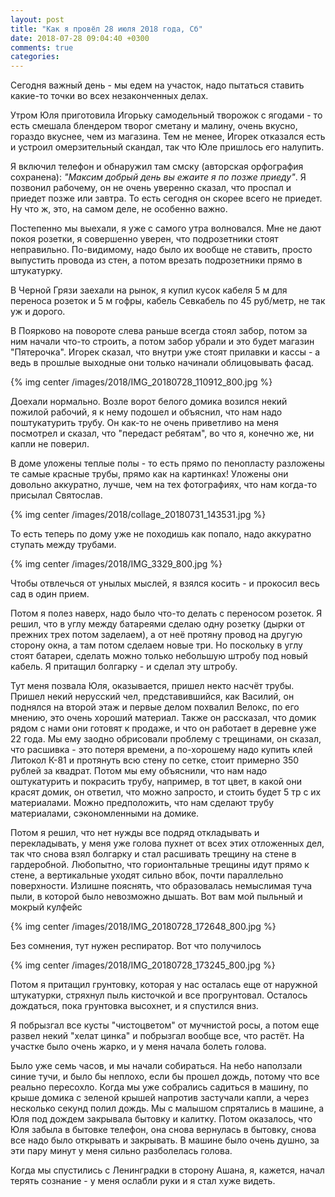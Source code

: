 ```yaml
---
layout: post
title: "Как я провёл 28 июля 2018 года, Сб"
date: 2018-07-28 09:04:40 +0300
comments: true
categories: 
---
```

Сегодня важный день - мы едем на участок, надо пытаться ставить какие-то точки во всех незаконченных делах.

Утром Юля приготовила Игорьку самодельный творожок с ягодами - то есть смешала блендером творог сметану и малину, очень вкусно, гораздо вкуснее, чем из магазина. Тем не менее, Игорек отказался есть и устроил омерзительный скандал, так что Юле пришлось его налупить.

Я включил телефон и обнаружил там смску (авторская орфография сохранена): *"Максим добрый день вы ежаите я по позже приеду"*. Я позвонил рабочему, он не очень уверенно сказал, что проспал и приедет позже или завтра. То есть сегодня он скорее всего не приедет. Ну что ж, это, на самом деле, не особенно важно.

Постепенно мы выехали, я уже с самого утра волновался. Мне не дают покоя розетки, я совершенно уверен, что подрозетники стоят неправильно. По-видимому, надо было их вообще не ставить, просто выпустить провода из стен, а потом врезать подрозетники прямо в штукатурку.

В Черной Грязи заехали на рынок, я купил кусок кабеля 5 м для переноса розеток и 5 м гофры, кабель Севкабель по 45 руб/метр, не так уж и дорого.

В Поярково на повороте слева раньше всегда стоял забор, потом за ним начали что-то строить, а потом забор убрали и это будет магазин "Пятерочка". Игорек сказал, что внутри уже стоят прилавки и кассы - а ведь в прошлые выходные они только начинали облицовывать фасад.

{% img center /images/2018/IMG_20180728_110912_800.jpg %}

Доехали нормально. Возле ворот белого домика возился некий пожилой рабочий, я к нему подошел и объяснил, что нам надо поштукатурить трубу. Он как-то не очень приветливо на меня посмотрел и сказал, что "передаст ребятам", во что я, конечно же, ни капли не поверил.  

В доме уложены теплые полы - то есть прямо по пенопласту разложены те самые красные трубы, прямо как на картинках! Уложены они довольно аккуратно, лучше, чем на тех фотографиях, что нам когда-то присылал Святослав.

{% img center /images/2018/collage_20180731_143531.jpg %}

То есть теперь по дому уже не походишь как попало, надо аккуратно ступать между трубами.

{% img center /images/2018/IMG_3329_800.jpg %}





Чтобы отвлечься от унылых мыслей, я взялся косить - и прокосил весь сад в один прием. 

Потом я полез наверх, надо было что-то делать с переносом розеток. Я решил, что в углу между батареями сделаю одну розетку (дырки от прежних трех потом заделаем), а от неё протяну провод на другую сторону окна, а там потом сделаем новые три. Но поскольку в углу стоят батареи, сделать можно только небольшую штробу под новый кабель. Я притащил болгарку - и сделал эту штробу.

Тут меня позвала Юля, оказывается, пришел некто насчёт трубы. Пришел некий нерусский чел, представившийся, как Василий, он поднялся на второй этаж и первые делом похвалил Велокс, по его мнению, это очень хороший материал. Также он рассказал, что домик рядом с нами они готовят к продаже, и что он работает в деревне уже 22 года. Мы ему заодно обрисовали проблему с трещинами, он сказал, что расшивка - это потеря времени, а по-хорошему надо купить клей Литокол К-81 и протянуть всю стену по сетке, стоит примерно 350 рублей за квадрат. Потом мы ему объяснили, что нам надо оштукатурить и покрасить трубу, например, в тот цвет, в какой они красят домик, он ответил, что можно запросто, и стоить будет 5 тр с их материалами. Можно предположить, что нам сделают трубу материалами, сэкономленными на домике.

Потом я решил, что нет нужды все подряд откладывать и перекладывать, у меня уже голова пухнет от всех этих отложенных дел, так что снова взял болгарку и стал расшивать трещину на стене в гардеробной. Любопытно, что горионтальные трещины идут прямо к стене, а вертикальные уходят сильно вбок, почти параллельно поверхности. Излишне пояснять, что образовалась немыслимая туча пыли, в которой было невозможно дышать. Вот вам мой пыльный и мокрый кулфейс

{% img center /images/2018/IMG_20180728_172648_800.jpg %}

Без сомнения, тут нужен респиратор. Вот что получилось

{% img center /images/2018/IMG_20180728_173245_800.jpg %}

Потом я притащил грунтовку, которая у нас осталась еще от наружной штукатурки, стряхнул пыль кисточкой и все прогрунтовал. Осталось дождаться, пока грунтовка высохнет, и я спустился вниз.

Я побрызгал все кусты "чистоцветом" от мучнистой росы, а потом еще развел некий "хелат цинка" и побрызгал вообще все, что растёт. На участке было очень жарко, и у меня начала болеть голова.

Было уже семь часов, и мы начали собираться. На небо наползали синие тучи, и было бы неплохо, если бы прошел дождь, потому что все реально пересохло. Когда мы уже собрались садиться в машину, по крыше домика с зеленой крышей напротив застучали капли, а через несколько секунд полил дождь. Мы с малышом спрятались в машине, а Юля под дождем закрывала бытовку и калитку. Потом оказалось, что Юля забыла в бытовке телефон, она снова вернулась в бытовку, снова все надо было открывать и закрывать. В машине было очень душно, за эти пару минут у меня сильно разболелась голова.

Когда мы спустились с Ленинградки в сторону Ашана, я, кажется, начал терять сознание - у меня ослабли руки и я стал хуже видеть. 